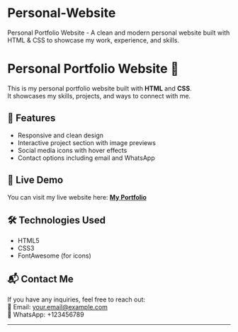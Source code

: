 # Personal-Website
Personal Portfolio Website - A clean and modern personal website built with HTML &amp; CSS to showcase my work, experience, and skills.
# Personal Portfolio Website 🚀  

This is my personal portfolio website built with **HTML** and **CSS**.  
It showcases my skills, projects, and ways to connect with me.  

## 🌟 Features  
- Responsive and clean design  
- Interactive project section with image previews  
- Social media icons with hover effects  
- Contact options including email and WhatsApp  

## 📂 Live Demo  
You can visit my live website here: **[My Portfolio](https://yourusername.github.io/your-repo-name/)**  

## 🛠 Technologies Used  
- HTML5  
- CSS3  
- FontAwesome (for icons)  

## 📬 Contact Me  
If you have any inquiries, feel free to reach out:  
📧 Email: your.email@example.com  
📱 WhatsApp: +123456789  

---
